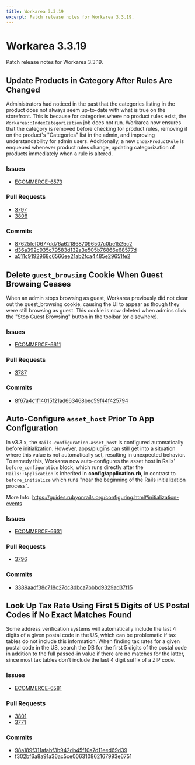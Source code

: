 ```yaml
---
title: Workarea 3.3.19
excerpt: Patch release notes for Workarea 3.3.19.
---
```


# Workarea 3.3.19

Patch release notes for Workarea 3.3.19.

## Update Products in Category After Rules Are Changed

Administrators had noticed in the past that the categories listing in
the product does not always seem up-to-date with what is true on the
storefront. This is because for categories where no product rules exist,
the `Workarea::IndexCategorization` job does not run. Workarea now
ensures that the category is removed before checking for product rules,
removing it on the product's "Categories" list in the admin, and
improving understandability for admin users. Additionally, a new
`IndexProductRule` is enqueued whenever product rules change, updating
categorization of products immediately when a rule is altered.

### Issues

- [ECOMMERCE-6573](https://jira.tools.weblinc.com/browse/ECOMMERCE-6573)

### Pull Requests

- [3797](https://stash.tools.weblinc.com/projects/WL/repos/workarea/pull-requests/3797/overview)
- [3808](https://stash.tools.weblinc.com/projects/WL/repos/workarea/pull-requests/3808/overview)

### Commits

- [87625fef0677dd76a6218687096507c0be1525c2](https://stash.tools.weblinc.com/projects/WL/repos/workarea/commits/87625fef0677dd76a6218687096507c0be1525c2)
- [d36a392c935c79583d132a3e505b76866e68577d](https://stash.tools.weblinc.com/projects/WL/repos/workarea/commits/d36a392c935c79583d132a3e505b76866e68577d)
- [a511c9192968c6566ee21ab2fca4485e29651fe2](https://stash.tools.weblinc.com/projects/WL/repos/workarea/commits/a511c9192968c6566ee21ab2fca4485e29651fe2)

## Delete `guest_browsing` Cookie When Guest Browsing Ceases

When an admin stops browsing as guest, Workarea previously did not clear
out the guest_browsing cookie, causing the UI to appear as though they
were still browsing as guest. This cookie is now deleted when admins
click the "Stop Guest Browsing" button in the toolbar (or elsewhere).

### Issues

- [ECOMMERCE-6611](https://jira.tools.weblinc.com/browse/ECOMMERCE-6611)

### Pull Requests

- [3787](https://stash.tools.weblinc.com/projects/WL/repos/workarea/pull-requests/3787/overview)

### Commits

- [8f67a4c1f14015f21ad663468bec59f44f425794](https://stash.tools.weblinc.com/projects/WL/repos/workarea/commits/8f67a4c1f14015f21ad663468bec59f44f425794)

## Auto-Configure `asset_host` Prior To App Configuration

In v3.3.x, the `Rails.configuration.asset_host` is configured
automatically before initialization. However, apps/plugins can still get
into a situation where this value is not automatically set, resulting in
unexpected behavior. To remedy this, Workarea now auto-configures the
asset host in Rails' `before_configuration` block, which runs directly
after the `Rails::Application` is inherited in **config/application.rb**,
in contrast to `before_initialize` which runs "near the beginning of the
Rails initialization process".

More Info: https://guides.rubyonrails.org/configuring.html#initialization-events


### Issues

- [ECOMMERCE-6631](https://jira.tools.weblinc.com/browse/ECOMMERCE-6631)

### Pull Requests

- [3796](https://stash.tools.weblinc.com/projects/WL/repos/workarea/pull-requests/3796/overview)

### Commits

- [3389aadf38c718c27dc8dbca7bbbd9329ad37f15](https://stash.tools.weblinc.com/projects/WL/repos/workarea/commits/3389aadf38c718c27dc8dbca7bbbd9329ad37f15)

## Look Up Tax Rate Using First 5 Digits of US Postal Codes if No Exact Matches Found

Some address verification systems will automatically include the last 4
digits of a given postal code in the US, which can be problematic if tax
tables do not include this information. When finding tax rates for a given
postal code in the US, search the DB for the first 5 digits of the postal
code in addition to the full passed-in value if there are no matches for the
latter, since most tax tables don't include the last 4 digit suffix of a ZIP
code.


### Issues

- [ECOMMERCE-6581](https://jira.tools.weblinc.com/browse/ECOMMERCE-6581)

### Pull Requests

- [3801](https://stash.tools.weblinc.com/projects/WL/repos/workarea/pull-requests/3801/overview)
- [3771](https://stash.tools.weblinc.com/projects/WL/repos/workarea/pull-requests/3771/overview)

### Commits

- [98a189f311afabf3b942db45f10a7d11eed69d39](https://stash.tools.weblinc.com/projects/WL/repos/workarea/commits/98a189f311afabf3b942db45f10a7d11eed69d39)
- [f302bf6a8a91a36ac5ce006310862167993e6751](https://stash.tools.weblinc.com/projects/WL/repos/workarea/commits/f302bf6a8a91a36ac5ce006310862167993e6751)

